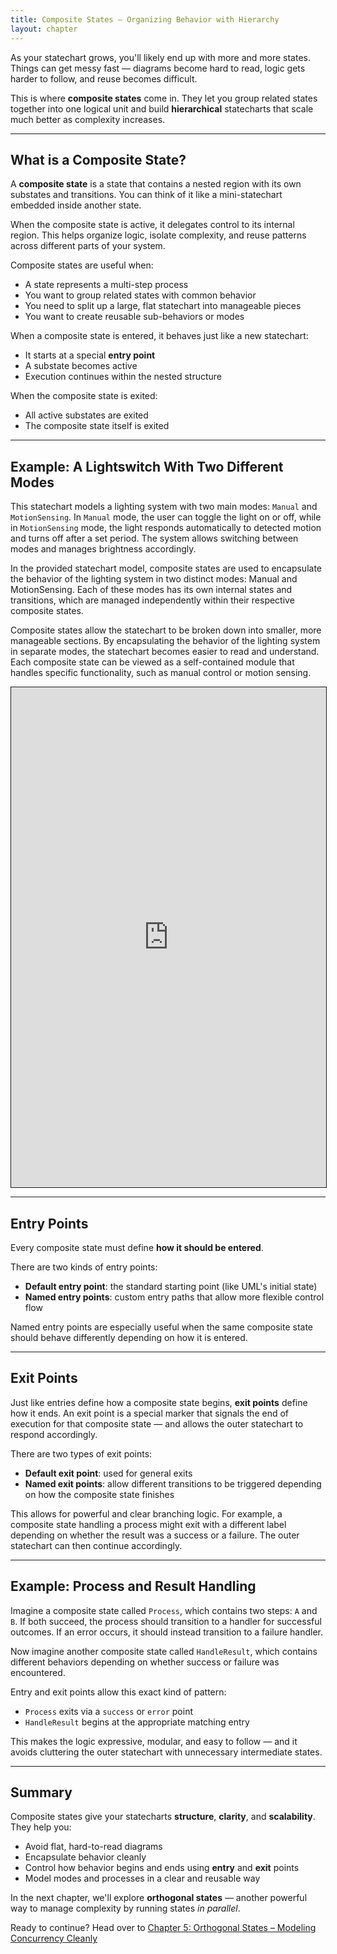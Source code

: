 ```yaml
---
title: Composite States – Organizing Behavior with Hierarchy
layout: chapter
---
```


As your statechart grows, you'll likely end up with more and more states. Things can get messy fast — diagrams become hard to read, logic gets harder to follow, and reuse becomes difficult.

This is where **composite states** come in. They let you group related states together into one logical unit and build **hierarchical** statecharts that scale much better as complexity increases.

---

## What is a Composite State?

A **composite state** is a state that contains a nested region with its own substates and transitions. You can think of it like a mini-statechart embedded inside another state.

When the composite state is active, it delegates control to its internal region. This helps organize logic, isolate complexity, and reuse patterns across different parts of your system.

Composite states are useful when:
- A state represents a multi-step process
- You want to group related states with common behavior
- You need to split up a large, flat statechart into manageable pieces
- You want to create reusable sub-behaviors or modes

When a composite state is entered, it behaves just like a new statechart:
- It starts at a special **entry point**
- A substate becomes active
- Execution continues within the nested structure

When the composite state is exited:
- All active substates are exited
- The composite state itself is exited

---

## Example: A Lightswitch With Two Different Modes

This statechart models a lighting system with two main modes: `Manual` and `MotionSensing`. In `Manual` mode, the user can toggle the light on or off, while in `MotionSensing` mode, the light responds automatically to detected motion and turns off after a set period. The system allows switching between modes and manages brightness accordingly.

In the provided statechart model, composite states are used to encapsulate the behavior of the lighting system in two distinct modes: Manual and MotionSensing. Each of these modes has its own internal states and transitions, which are managed independently within their respective composite states. 

Composite states allow the statechart to be broken down into smaller, more manageable sections. By encapsulating the behavior of the lighting system in separate modes, the statechart becomes easier to read and understand. Each composite state can be viewed as a self-contained module that handles specific functionality, such as manual control or motion sensing.

 <iframe src="https://play.itemis.io?model=8abee2f2-e76d-456d-83d5-87eab96b0475" width="100%" height="800px" style="border: 1px solid" allowfullscreen></iframe>

---

## Entry Points

Every composite state must define **how it should be entered**.

There are two kinds of entry points:
- **Default entry point**: the standard starting point (like UML's initial state)
- **Named entry points**: custom entry paths that allow more flexible control flow

Named entry points are especially useful when the same composite state should behave differently depending on how it is entered.

---

## Exit Points

Just like entries define how a composite state begins, **exit points** define how it ends. An exit point is a special marker that signals the end of execution for that composite state — and allows the outer statechart to respond accordingly.

There are two types of exit points:
- **Default exit point**: used for general exits
- **Named exit points**: allow different transitions to be triggered depending on how the composite state finishes

This allows for powerful and clear branching logic. For example, a composite state handling a process might exit with a different label depending on whether the result was a success or a failure. The outer statechart can then continue accordingly.

---

## Example: Process and Result Handling

Imagine a composite state called `Process`, which contains two steps: `A` and `B`. If both succeed, the process should transition to a handler for successful outcomes. If an error occurs, it should instead transition to a failure handler.

Now imagine another composite state called `HandleResult`, which contains different behaviors depending on whether success or failure was encountered.

Entry and exit points allow this exact kind of pattern:
- `Process` exits via a `success` or `error` point
- `HandleResult` begins at the appropriate matching entry

This makes the logic expressive, modular, and easy to follow — and it avoids cluttering the outer statechart with unnecessary intermediate states.

---

## Summary

Composite states give your statecharts **structure**, **clarity**, and **scalability**. They help you:

- Avoid flat, hard-to-read diagrams
- Encapsulate behavior cleanly
- Control how behavior begins and ends using **entry** and **exit** points
- Model modes and processes in a clear and reusable way

In the next chapter, we'll explore **orthogonal states** — another powerful way to manage complexity by running states *in parallel*.

Ready to continue? Head over to [Chapter 5: Orthogonal States – Modeling Concurrency Cleanly](05-orthogonal-states.md) 